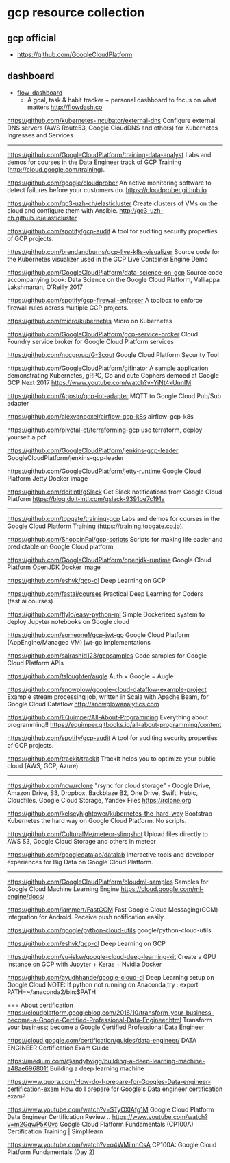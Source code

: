# gcp resource collection
## gcp official
- https://github.com/GoogleCloudPlatform

## dashboard
- [flow-dashboard](https://github.com/onejgordon/flow-dashboard)
    - A goal, task & habit tracker + personal dashboard to focus on what matters http://flowdash.co


https://github.com/kubernetes-incubator/external-dns
Configure external DNS servers (AWS Route53, Google CloudDNS and others) for Kubernetes Ingresses and Services

*****
https://github.com/GoogleCloudPlatform/training-data-analyst
Labs and demos for courses in the Data Engineer track of GCP Training (http://cloud.google.com/training).

https://github.com/google/cloudprober
An active monitoring software to detect failures before your customers do. https://cloudprober.github.io

https://github.com/gc3-uzh-ch/elasticluster
Create clusters of VMs on the cloud and configure them with Ansible. http://gc3-uzh-ch.github.io/elasticluster

https://github.com/spotify/gcp-audit
A tool for auditing security properties of GCP projects.

https://github.com/brendandburns/gcp-live-k8s-visualizer
Source code for the Kubernetes visualizer used in the GCP Live Container Engine Demo

https://github.com/GoogleCloudPlatform/data-science-on-gcp
Source code accompanying book: Data Science on the Google Cloud Platform, Valliappa Lakshmanan, O'Reilly 2017

https://github.com/spotify/gcp-firewall-enforcer
A toolbox to enforce firewall rules across multiple GCP projects.

https://github.com/micro/kubernetes
Micro on Kubernetes

https://github.com/GoogleCloudPlatform/gcp-service-broker
Cloud Foundry service broker for Google Cloud Platform services

https://github.com/nccgroup/G-Scout
Google Cloud Platform Security Tool

https://github.com/GoogleCloudPlatform/gifinator
A sample application demonstrating Kubernetes, gRPC, Go and cute Gophers demoed at Google GCP Next 2017 https://www.youtube.com/watch?v=YiNt4kUnnIM

https://github.com/Agosto/gcp-iot-adapter
MQTT to Google Cloud Pub/Sub adapter

https://github.com/alexvanboxel/airflow-gcp-k8s
airflow-gcp-k8s

https://github.com/pivotal-cf/terraforming-gcp
use terraform, deploy yourself a pcf

https://github.com/GoogleCloudPlatform/jenkins-gcp-leader
GoogleCloudPlatform/jenkins-gcp-leader

https://github.com/GoogleCloudPlatform/jetty-runtime
Google Cloud Platform Jetty Docker image

https://github.com/doitintl/gSlack
Get Slack notifications from Google Cloud Platform https://blog.doit-intl.com/gslack-9391be7c191a

******
https://github.com/topgate/training-gcp
Labs and demos for courses in the Google Cloud Platform Training (https://training.topgate.co.jp).

https://github.com/ShoppinPal/gcp-scripts
Scripts for making life easier and predictable on Google Cloud platform

https://github.com/GoogleCloudPlatform/openjdk-runtime
Google Cloud Platform OpenJDK Docker image

https://github.com/eshvk/gcp-dl
Deep Learning on GCP

https://github.com/fastai/courses
Practical Deep Learning for Coders (fast.ai courses)

https://github.com/flylo/easy-python-ml
Simple Dockerized system to deploy Jupyter notebooks on Google cloud

https://github.com/someone1/gcp-jwt-go
Google Cloud Platform (AppEngine/Managed VM) jwt-go implementations

https://github.com/salrashid123/gcpsamples
Code samples for Google Cloud Platform APIs

https://github.com/tsloughter/augle
Auth + Google = Augle

https://github.com/snowplow/google-cloud-dataflow-example-project
Example stream processing job, written in Scala with Apache Beam, for Google Cloud Dataflow http://snowplowanalytics.com

https://github.com/EQuimper/All-About-Programming
Everything about programming!! https://equimper.gitbooks.io/all-about-programming/content

https://github.com/spotify/gcp-audit
A tool for auditing security properties of GCP projects.

https://github.com/trackit/trackit
TrackIt helps you to optimize your public cloud (AWS, GCP, Azure)

*****
https://github.com/ncw/rclone
"rsync for cloud storage" - Google Drive, Amazon Drive, S3, Dropbox, Backblaze B2, One Drive, Swift, Hubic, Cloudfiles, Google Cloud Storage, Yandex Files https://rclone.org

https://github.com/kelseyhightower/kubernetes-the-hard-way
Bootstrap Kubernetes the hard way on Google Cloud Platform. No scripts.

https://github.com/CulturalMe/meteor-slingshot
Upload files directly to AWS S3, Google Cloud Storage and others in meteor

https://github.com/googledatalab/datalab
Interactive tools and developer experiences for Big Data on Google Cloud Platform.

*****
https://github.com/GoogleCloudPlatform/cloudml-samples
Samples for Google Cloud Machine Learning Engine https://cloud.google.com/ml-engine/docs/

https://github.com/iammert/FastGCM
Fast Google Cloud Messaging(GCM) integration for Android. Receive push notification easily.

https://github.com/google/python-cloud-utils
google/python-cloud-utils


https://github.com/eshvk/gcp-dl
Deep Learning on GCP

https://github.com/yu-iskw/google-cloud-deep-learning-kit
Create a GPU instance on GCP with Jupyter + Keras + Nvidia Docker

https://github.com/ayudhhande/google-cloud-dl
Deep Learning setup on Google Cloud
NOTE: If python not running on Anaconda,try :
    export PATH=~/anaconda2/bin:$PATH

===
About certification
https://cloudplatform.googleblog.com/2016/10/transform-your-business-become-a-Google-Certified-Professional-Data-Engineer.html
Transform your business; become a Google Certified Professional Data Engineer

https://cloud.google.com/certification/guides/data-engineer/
DATA ENGINEER
Certification Exam Guide

https://medium.com/@andytwigg/building-a-deep-learning-machine-a48ae696801f
Building a deep learning machine

https://www.quora.com/How-do-I-prepare-for-Googles-Data-engineer-certification-exam
How do I prepare for Google's Data engineer certification exam?

https://www.youtube.com/watch?v=STyOXlAfg1M
Google Cloud Platform Data Engineer Certification Review
..
https://www.youtube.com/watch?v=m2GqwP5K0vc
Google Cloud Platform Fundamentals (CP100A) Certification Training | Simplilearn

https://www.youtube.com/watch?v=q4WMilnnCsA
CP100A: Google Cloud Platform Fundamentals (Day 2)



